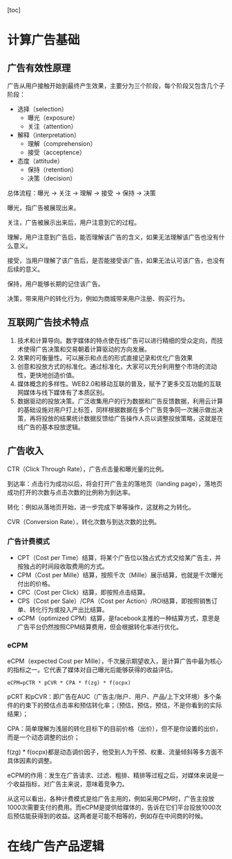 [toc]

# 计算广告基础

## 广告有效性原理

广告从用户接触开始到最终产生效果，主要分为三个阶段，每个阶段又包含几个子阶段：

* 选择（selection）
  * 曝光（exposure）
  * 关注（attention）
* 解释（interpretation）
  * 理解（comprehension）
  * 接受（acceptence）
* 态度（attitude）
  * 保持（retention）
  * 决策（decision）

总体流程：曝光 -> 关注 -> 理解 -> 接受 -> 保持 -> 决策

曝光，指广告被展现出来。

关注，广告被展示出来后，用户注意到它的过程。

理解，用户注意到广告后，能否理解该广告的含义，如果无法理解该广告也没有什么意义。

接受，当用户理解了该广告后，是否能接受该广告，如果无法认可该广告，也没有后续的意义。

保持，用户能够长期的记住该广告。

决策，带来用户的转化行为，例如为商城带来用户注册、购买行为。

## 互联网广告技术特点

1. 技术和计算导向。数字媒体的特点使在线广告可以进行精细的受众定向，而技术使得广告决策和交易朝着计算驱动的方向发展。
2. 效果的可衡量性。可以展示和点击的形式直接记录和优化广告效果
3. 创意和投放方式的标准化。通过标准化，大家可以充分利用整个市场的流动性，更快地创造价值。
4. 媒体概念的多样性。WEB2.0和移动互联的普及，赋予了更多交互功能的互联网媒体与线下媒体有了本质区别。
5. 数据驱动的投放决策。广泛收集用户的行为数据和广告反馈数据，利用云计算的基础设施对用户打上标签，同样根据数据在多个广告竞争同一次展示做出决策，再将投放的结果统计数据反馈给广告操作人员以调整投放策略，这就是在线广告的基本投放逻辑。

## 广告收入

CTR（Click Through Rate），广告点击量和曝光量的比例。

到达率：点击行为成功以后，将会打开广告主的落地页（landing page），落地页成功打开的次数与点击次数的比例称为到达率。

转化：例如从落地页开始，进一步完成下单等操作，这就称之为转化。

CVR（Conversion Rate），转化次数与到达次数的比例。

### 广告计费模式

* CPT（Cost per Time）结算，将某个广告位以独占式方式交给某广告主，并按独占的时间段收取费用的方式。
* CPM（Cost per Mille）结算，按照千次（Mille）展示结算，也就是千次曝光付出的价格。
* CPC（Cost per Click）结算，即按照点击结算。
* CPS（Cost per Sale）/CPA（Cost per Action）/ROI结算，即按照销售订单、转化行为或投入产出比结算。
* oCPM（optimized CPM）结算，是facebook主推的一种结算方式，意思是广告平台仍然按照CPM结算费用，但会根据转化率进行优化。

### eCPM

eCPM（expected Cost per Mille），千次展示期望收入，是计算广告中最为核心的指标之一。它代表了媒体对自己曝光后能够获得的收益评估。

`eCPM=pCTR * pCVR * CPA * f(zg) * f(ocpx)`

pCRT 和pCVR：即广告在AUC（广告主/账户、用户、产品/上下文环境）多个条件的约束下的预估点击率和预估转化率；（预估，预估，预估，不是你看到的实际结果）；

CPA：简单理解为浅层的转化目标下的目前价格（出价），但不是你设置的出价，而是一个动态调整的出价；

f(zg) * f(ocpx)都是动态调价因子，他受到人为干预、权重、流量倾斜等多方面不具体因素的调整。

eCPM的作用：发生在广告请求、过滤、粗排、精排等过程之后，对媒体来说是一个收益指标，对广告主来说，意味着竞争力。

从这可以看出，各种计费模式是给广告主用的，例如采用CPM时，广告主投放1000次需要支付的费用。而eCPM是提供给媒体的，告诉在它们平台投放1000次后预估能获得到的收益。这两者是可能不相等的，例如存在中间商的时候。

# 在线广告产品逻辑



